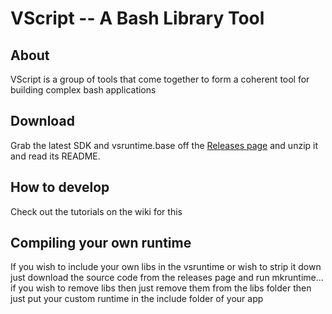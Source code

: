 # VScript -- A Bash Library Tool

## About
VScript is a group of tools that come together to form a coherent tool for building complex bash applications

## Download
Grab the latest SDK and vsruntime.base off the [Releases page](https://tyr123.ddns.net/henry/VScript/releases) and unzip it and read its README.

## How to develop
Check out the tutorials on the wiki for this
## Compiling your own runtime
If you wish to include your own libs in the vsruntime or wish to strip it down just download the source code from the releases page and run mkruntime... if you wish to remove libs then just remove them from the libs folder then just put your custom runtime in the include folder of your app
